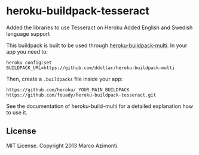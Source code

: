 heroku-buildpack-tesseract
===========================
Added the libraries to use Tesseract on Heroku
Added English and Swedish language support

This buildpack is built to be used through [heroku-buildpack-multi](https://github.com/ddollar/heroku-buildpack-multi).
In your app you need to:
```
heroku config:set
BUILDPACK_URL=https://github.com/ddollar/heroku-buildpack-multi
```

Then, create a `.buildpacks` file inside your app:
```
https://github.com/heroku/_YOUR_MAIN_BUILDPACK
https://github.com/fouady/heroku-buildpack-tesseract.git
```
See the documentation of heroku-build-multi for a detailed explanation
how to use it.

## License
MIT License. Copyright 2013 Marco Azimonti.

